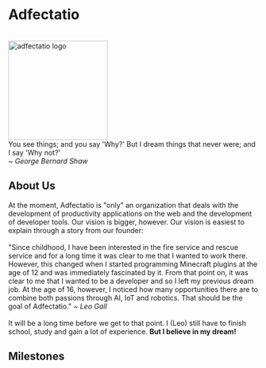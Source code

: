 # Adfectatio
<br>
<img src="https://i.ibb.co/W0H16N8/logo-green-bg-removebg-preview.png" alt="adfectatio logo" width=200px>
<br>
You see things; and you say 'Why?' But I dream things that never were; and I say 'Why not?'<br>
<i>~ George Bernard Shaw</i>

## About Us
At the moment, Adfectatio is "only" an organization that deals with the development of productivity applications on the web and the development of developer tools. Our vision is bigger, however. Our vision is easiest to explain through a story from our founder:
<br>
<br>
"Since childhood, I have been interested in the fire service and rescue service and for a long time it was clear to me that I wanted to work there. However, this changed when I started programming Minecraft plugins at the age of 12 and was immediately fascinated by it. From that point on, it was clear to me that I wanted to be a developer and so I left my previous dream job. At the age of 16, however, I noticed how many opportunities there are to combine both passions through AI, IoT and robotics. That should be the goal of Adfectatio."
<i>~ Leo Gall</i>
<br>
<br>
It will be a long time before we get to that point. I (Leo) still have to finish school, study and gain a lot of experience. **But I believe in my dream!**

## Milestones
